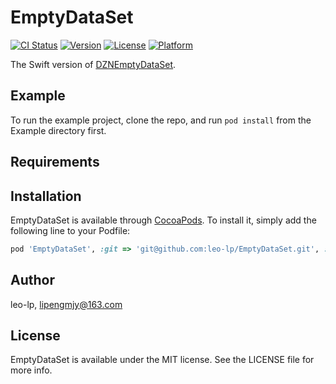 # EmptyDataSet

[![CI Status](https://img.shields.io/travis/leo-lp/EmptyDataSet.svg?style=flat)](https://travis-ci.org/leo-lp/EmptyDataSet)
[![Version](https://img.shields.io/cocoapods/v/EmptyDataSet.svg?style=flat)](https://cocoapods.org/pods/EmptyDataSet)
[![License](https://img.shields.io/cocoapods/l/EmptyDataSet.svg?style=flat)](https://cocoapods.org/pods/EmptyDataSet)
[![Platform](https://img.shields.io/cocoapods/p/EmptyDataSet.svg?style=flat)](https://cocoapods.org/pods/EmptyDataSet)

The Swift version of [DZNEmptyDataSet](https://github.com/dzenbot/DZNEmptyDataSet).

## Example

To run the example project, clone the repo, and run `pod install` from the Example directory first.

## Requirements

## Installation

EmptyDataSet is available through [CocoaPods](https://cocoapods.org). To install
it, simply add the following line to your Podfile:

```ruby
pod 'EmptyDataSet', :git => 'git@github.com:leo-lp/EmptyDataSet.git', :tag => '0.1.0'
```

## Author

leo-lp, lipengmjy@163.com

## License

EmptyDataSet is available under the MIT license. See the LICENSE file for more info.
